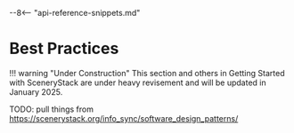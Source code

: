 --8<-- "api-reference-snippets.md"

<link rel="stylesheet" href="/css/examples.css">

# Best Practices

!!! warning "Under Construction"
    This section and others in Getting Started with SceneryStack are under heavy revisement
    and will be updated in January 2025.

TODO: pull things from <https://scenerystack.org/info_sync/software_design_patterns/>

